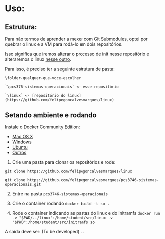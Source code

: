 # Uso:

## Estrutura:

Para não termos de aprender a mexer com Git Submodules, optei por quebrar o linux e a VM para rodá-lo em dois repositórios.

Isso significa que iremos alterar o processo de init nesse repositório e alteraremos o linux [nesse outro](https://github.com/felipegoncalvesmarques/linux).

Para isso, é preciso ter a seguinte estrutura de pasta:

`\folder-qualquer-que-voce-escolher`
  
    `\pcs376-sistemas-operacionais` <- esse repositório
    
    `\linux` <- [repositório do linux](https://github.com/felipegoncalvesmarques/linux)

## Setando ambiente e rodando

Instale o Docker Community Edition:
- [Mac OS X](https://store.docker.com/editions/community/docker-ce-desktop-mac)
- [Windows](https://store.docker.com/editions/community/docker-ce-desktop-windows)
- [Ubuntu](https://store.docker.com/editions/community/docker-ce-server-ubuntu)
- [Outros](https://www.docker.com/community-edition) 

1. Crie uma pasta para clonar os repositórios e rode:

`git clone https://github.com/felipegoncalvesmarques/linux`

`git clone https://github.com/felipegoncalvesmarques/pcs3746-sistemas-operacionais.git`

2. Entre na pasta `pcs3746-sistemas-operacionais`

3. Crie o container rodando `docker build -t so .`
4. Rode o container indicando as pastas do linux e do initramfs
`docker run -v "$PWD/../linux":/home/student/src/linux -v "$PWD":/home/student/src/initramfs so`

A saída deve ser:
(To be developed) ...
